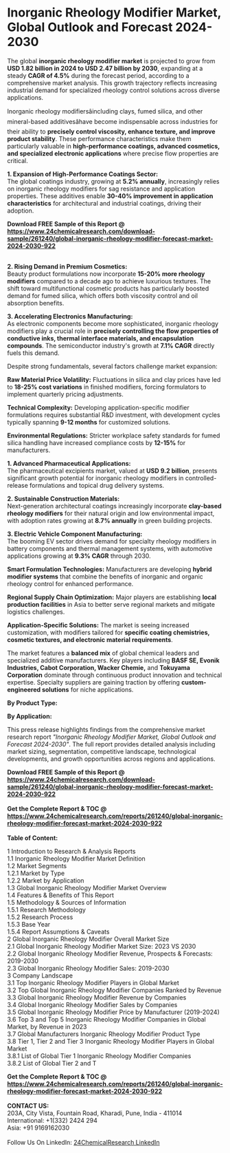 <h1>Inorganic Rheology Modifier Market, Global Outlook and Forecast 2024-2030</h1><p>The global <strong>inorganic rheology modifier market</strong> is projected to grow from <strong>USD 1.82 billion in 2024 to USD 2.47 billion by 2030</strong>, expanding at a steady <strong>CAGR of 4.5%</strong> during the forecast period, according to a comprehensive market analysis. This growth trajectory reflects increasing industrial demand for specialized rheology control solutions across diverse applications.</p><p>Inorganic rheology modifiersâincluding clays, fumed silica, and other mineral-based additivesâhave become indispensable across industries for their ability to <strong>precisely control viscosity, enhance texture, and improve product stability</strong>. These performance characteristics make them particularly valuable in <strong>high-performance coatings, advanced cosmetics, and specialized electronic applications</strong> where precise flow properties are critical.</p><p><strong>1. Expansion of High-Performance Coatings Sector:</strong><br>
The global coatings industry, growing at <strong>5.2% annually</strong>, increasingly relies on inorganic rheology modifiers for sag resistance and application properties. These additives enable <strong>30-40% improvement in application characteristics</strong> for architectural and industrial coatings, driving their adoption.</p><div><b>Download FREE Sample of this Report @ 
            <a href="https://www.24chemicalresearch.com/download-sample/261240/global-inorganic-rheology-modifier-forecast-market-2024-2030-922">
            https://www.24chemicalresearch.com/download-sample/261240/global-inorganic-rheology-modifier-forecast-market-2024-2030-922</a></b></div><br><p><strong>2. Rising Demand in Premium Cosmetics:</strong><br>
Beauty product formulations now incorporate <strong>15-20% more rheology modifiers</strong> compared to a decade ago to achieve luxurious textures. The shift toward multifunctional cosmetic products has particularly boosted demand for fumed silica, which offers both viscosity control and oil absorption benefits.</p><p><strong>3. Accelerating Electronics Manufacturing:</strong><br>
As electronic components become more sophisticated, inorganic rheology modifiers play a crucial role in <strong>precisely controlling the flow properties of conductive inks, thermal interface materials, and encapsulation compounds</strong>. The semiconductor industry's growth at <strong>7.1% CAGR</strong> directly fuels this demand.</p><p>Despite strong fundamentals, several factors challenge market expansion:</p><p><strong>Raw Material Price Volatility:</strong> Fluctuations in silica and clay prices have led to <strong>18-25% cost variations</strong> in finished modifiers, forcing formulators to implement quarterly pricing adjustments.</p><p><strong>Technical Complexity:</strong> Developing application-specific modifier formulations requires substantial R&amp;D investment, with development cycles typically spanning <strong>9-12 months</strong> for customized solutions.</p><p><strong>Environmental Regulations:</strong> Stricter workplace safety standards for fumed silica handling have increased compliance costs by <strong>12-15%</strong> for manufacturers.</p><p><strong>1. Advanced Pharmaceutical Applications:</strong><br>
The pharmaceutical excipients market, valued at <strong>USD 9.2 billion</strong>, presents significant growth potential for inorganic rheology modifiers in controlled-release formulations and topical drug delivery systems.</p><p><strong>2. Sustainable Construction Materials:</strong><br>
Next-generation architectural coatings increasingly incorporate <strong>clay-based rheology modifiers</strong> for their natural origin and low environmental impact, with adoption rates growing at <strong>8.7% annually</strong> in green building projects.</p><p><strong>3. Electric Vehicle Component Manufacturing:</strong><br>
The booming EV sector drives demand for specialty rheology modifiers in battery components and thermal management systems, with automotive applications growing at <strong>9.3% CAGR</strong> through 2030.</p><p><strong>Smart Formulation Technologies:</strong> Manufacturers are developing <strong>hybrid modifier systems</strong> that combine the benefits of inorganic and organic rheology control for enhanced performance.</p><p><strong>Regional Supply Chain Optimization:</strong> Major players are establishing <strong>local production facilities</strong> in Asia to better serve regional markets and mitigate logistics challenges.</p><p><strong>Application-Specific Solutions:</strong> The market is seeing increased customization, with modifiers tailored for <strong>specific coating chemistries, cosmetic textures, and electronic material requirements</strong>.</p><p>The market features a <strong>balanced mix</strong> of global chemical leaders and specialized additive manufacturers. Key players including <strong>BASF SE, Evonik Industries, Cabot Corporation, Wacker Chemie,</strong> and <strong>Tokuyama Corporation</strong> dominate through continuous product innovation and technical expertise. Specialty suppliers are gaining traction by offering <strong>custom-engineered solutions</strong> for niche applications.</p><p><strong>By Product Type:</strong></p><p><strong>By Application:</strong></p><p>This press release highlights findings from the comprehensive market research report <em>"Inorganic Rheology Modifier Market, Global Outlook and Forecast 2024-2030"</em>. The full report provides detailed analysis including market sizing, segmentation, competitive landscape, technological developments, and growth opportunities across regions and applications.</p><div><b>Download FREE Sample of this Report @ 
            <a href="https://www.24chemicalresearch.com/download-sample/261240/global-inorganic-rheology-modifier-forecast-market-2024-2030-922">
            https://www.24chemicalresearch.com/download-sample/261240/global-inorganic-rheology-modifier-forecast-market-2024-2030-922</a></b></div><br><div><b>Get the Complete Report & TOC @ 
            <a href="https://www.24chemicalresearch.com/reports/261240/global-inorganic-rheology-modifier-forecast-market-2024-2030-922">
            https://www.24chemicalresearch.com/reports/261240/global-inorganic-rheology-modifier-forecast-market-2024-2030-922</a></b></div><br>
            <b>Table of Content:</b><p>1 Introduction to Research & Analysis Reports<br />
    1.1 Inorganic Rheology Modifier Market Definition<br />
    1.2 Market Segments<br />
        1.2.1 Market by Type<br />
        1.2.2 Market by Application<br />
    1.3 Global Inorganic Rheology Modifier Market Overview<br />
    1.4 Features & Benefits of This Report<br />
    1.5 Methodology & Sources of Information<br />
        1.5.1 Research Methodology<br />
        1.5.2 Research Process<br />
        1.5.3 Base Year<br />
        1.5.4 Report Assumptions & Caveats<br />
2 Global Inorganic Rheology Modifier Overall Market Size<br />
    2.1 Global Inorganic Rheology Modifier Market Size: 2023 VS 2030<br />
    2.2 Global Inorganic Rheology Modifier Revenue, Prospects & Forecasts: 2019-2030<br />
    2.3 Global Inorganic Rheology Modifier Sales: 2019-2030<br />
3 Company Landscape<br />
    3.1 Top Inorganic Rheology Modifier Players in Global Market<br />
    3.2 Top Global Inorganic Rheology Modifier Companies Ranked by Revenue<br />
    3.3 Global Inorganic Rheology Modifier Revenue by Companies<br />
    3.4 Global Inorganic Rheology Modifier Sales by Companies<br />
    3.5 Global Inorganic Rheology Modifier Price by Manufacturer (2019-2024)<br />
    3.6 Top 3 and Top 5 Inorganic Rheology Modifier Companies in Global Market, by Revenue in 2023<br />
    3.7 Global Manufacturers Inorganic Rheology Modifier Product Type<br />
    3.8 Tier 1, Tier 2 and Tier 3 Inorganic Rheology Modifier Players in Global Market<br />
        3.8.1 List of Global Tier 1 Inorganic Rheology Modifier Companies<br />
        3.8.2 List of Global Tier 2 and T</p><div><b>Get the Complete Report & TOC @ 
            <a href="https://www.24chemicalresearch.com/reports/261240/global-inorganic-rheology-modifier-forecast-market-2024-2030-922">
            https://www.24chemicalresearch.com/reports/261240/global-inorganic-rheology-modifier-forecast-market-2024-2030-922</a></b></div><br><b>CONTACT US:</b><br>
            203A, City Vista, Fountain Road, Kharadi, Pune, India - 411014<br>
            International: +1(332) 2424 294<br>
            Asia: +91 9169162030 <br><br>
            Follow Us On LinkedIn: <a href="https://www.linkedin.com/company/24chemicalresearch/">24ChemicalResearch LinkedIn</a>